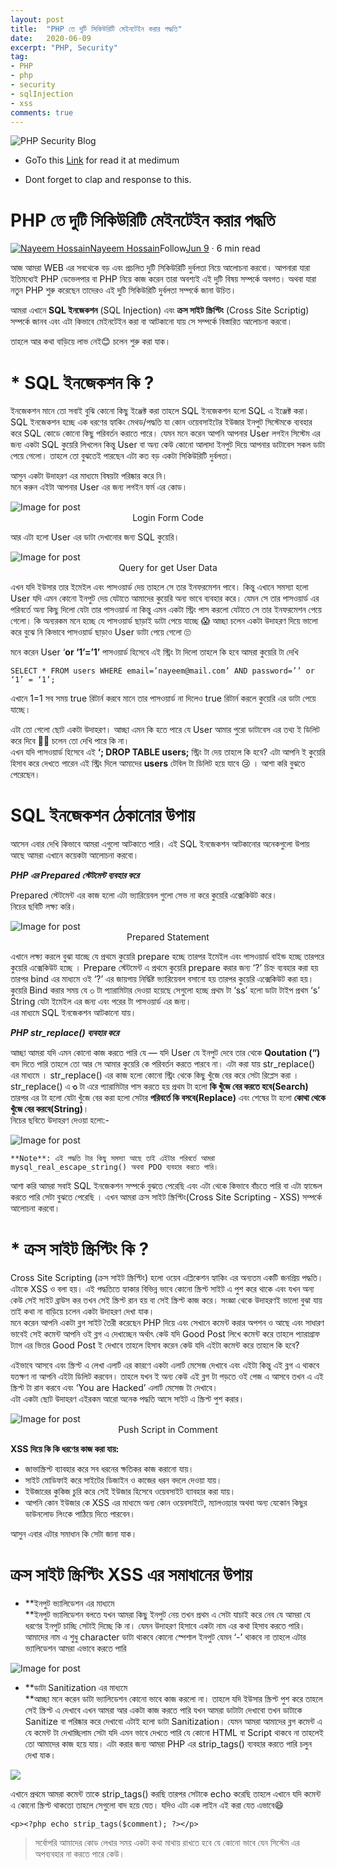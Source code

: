 ```yaml
---
layout: post
title:  "PHP তে দুটি সিকিউরিটি মেইনটেইন করার পদ্ধতি"
date:   2020-06-09
excerpt: "PHP, Security"
tag:
- PHP 
- php
- security
- sqlInjection
- xss
comments: true
---
```


![PHP Security Blog](https://miro.medium.com/max/700/1*HVaPfslWss6LLxrVUKCnqQ.png)    

* GoTo this [Link](https://medium.com/%E0%A6%AA%E0%A7%8D%E0%A6%B0%E0%A7%8B%E0%A6%97%E0%A7%8D%E0%A6%B0%E0%A6%BE%E0%A6%AE%E0%A6%BF%E0%A6%82-%E0%A6%AA%E0%A6%BE%E0%A6%A4%E0%A6%BE/php-%E0%A6%A4%E0%A7%87-%E0%A6%A6%E0%A7%81%E0%A6%9F%E0%A6%BF-%E0%A6%B8%E0%A6%BF%E0%A6%95%E0%A6%BF%E0%A6%89%E0%A6%B0%E0%A6%BF%E0%A6%9F%E0%A6%BF-%E0%A6%AE%E0%A7%87%E0%A6%87%E0%A6%A8%E0%A6%9F%E0%A7%87%E0%A6%87%E0%A6%A8-%E0%A6%95%E0%A6%B0%E0%A6%BE%E0%A6%B0-%E0%A6%AA%E0%A6%A6%E0%A7%8D%E0%A6%A7%E0%A6%A4%E0%A6%BF-ac4016cc11e0) for read it at medimum

* Dont forget to clap and response to this.

PHP তে দুটি সিকিউরিটি মেইনটেইন করার পদ্ধতি
==========================================

[![Nayeem Hossain](https://miro.medium.com/fit/c/96/96/1*JGSU3lXhMgW3RE0lKKu9LQ.jpeg)](https://medium.com/@nayeemdev?source=post_page-----ac4016cc11e0--------------------------------)[Nayeem Hossain](https://medium.com/@nayeemdev?source=post_page-----ac4016cc11e0--------------------------------)Follow[Jun 9](https://medium.com/প্রোগ্রামিং-পাতা/php-তে-দুটি-সিকিউরিটি-মেইনটেইন-করার-পদ্ধতি-ac4016cc11e0?source=post_page-----ac4016cc11e0--------------------------------) · 6 min read


আজ আমরা WEB এর সবথেকে বড় এবং প্রচলিত দুটি সিকিউরিটি দুর্বলতা নিয়ে আলোচনা করবো। আপনারা যারা ইতিমধ্যেই PHP ডেভেলপার বা PHP নিয়ে কাজ করেন তারা অবশ্যই এই দুটি বিষয় সম্পর্কে অবগত। অথবা যারা নতুন PHP শুরু করেছেন তাদেরও এই দুটি সিকিউরিটি দুর্বলতা সম্পর্কে জানা উচিত।

আমরা এখানে **SQL ইনজেকশন** (SQL Injection) এবং **ক্রস সাইট স্ক্রিপ্টিং** (Cross Site Scriptig) সম্পর্কে জানব এবং এটা কিভাবে মেইনটেইন করা বা আটকানো যায় সে সম্পর্কে বিস্তারিত আলোচনা করবো।

তাহলে আর কথা বাড়িয়ে লাভ নেই😊 চলেন শুরু করা যাক।

**\* SQL ইনজেকশন কি ?**
=======================

ইনজেকশন মানে তো সবাই বুঝি কোনো কিছু ইঞ্জেক্ট করা তাহলে SQL ইনজেকশন হলো SQL এ ইঞ্জেক্ট করা।  
SQL ইনজেকশন হচ্ছে এক ধরণের হ্যাকিং মেথড/পদ্ধতি যা কোন ওয়েবসাইটের ইউজার ইনপুট সিস্টেমকে ব্যবহার করে SQL কোডে কোনো কিছু পরিবর্তন করাতে পারে। যেমন মনে করেন আপনি আপনার User লগইন সিস্টেম এর জন্য একটা SQL কুয়েরি লিখলেন কিন্তু User বা অন্য কেউ কোনো আলাদা ইনপুট দিয়ে আপনার ডাটাবেস সকল ডাটা পেয়ে গেলো। তাহলে তো বুঝতেই পারছেন এটা কত বড় একটা সিকিউরিটি দুর্বলতা।

আসুন একটা উদাহরণ এর মাধ্যমে বিষয়টা পরিষ্কার করে নি।  
মনে করুন এইটা আপনার User এর জন্য লগইন ফর্ম এর কোড।

<img alt="Image for post" src="https://miro.medium.com/max/700/1*76Xl5GqVkkirage1ocIDIQ.png" />

<center>Login Form Code</center>

আর এটা হলো User এর ডাটা দেখানোর জন্য SQL কুয়েরি।

<img alt="Image for post" class="t u v gu aj" src="https://miro.medium.com/max/700/1*WZhKmppTgEl3TUL7cJyr3w.png" />

<center>Query for get User Data</center>

এখন যদি ইউসার তার ইমেইল এবং পাসওয়ার্ড দেয় তাহলে সে তার ইনফরমেশন পাবে। কিন্তু এখানে সমস্যা হলো User যদি এমন কোনো ইনপুট দেয় যেটাতে আমাদের কুয়েরি অন্য ভাবে ব্যবহার করে। যেমন সে তার পাসওয়ার্ড এর পরিবর্তে অন্য কিছু দিলো যেটা তার পাসওয়ার্ড না কিন্তু এমন একটা স্ট্রিং পাস করলো যেটাতে সে তার ইনফরমেশন পেয়ে গেলো। কি অন্যরকম মনে হচ্ছে যে পাসওয়ার্ড ছাড়াই ডাটা পেয়ে যাচ্ছে 😱 আচ্ছা চলেন একটা উদাহরণ দিয়ে ভালো করে বুঝে নি কিভাবে পাসওয়ার্ড ছাড়াও User ডাটা পেয়ে গেলো 🙄

মনে করেন User ‘**or ‘1’=’1’** পাসওয়ার্ড হিসেবে এই স্ট্রিং টা দিলো তাহলে কি হবে আমরা কুয়েরি টা দেখি

```
SELECT * FROM users WHERE email=’nayeem@mail.com’ AND password=’’ or ‘1’ = ‘1’;
```

এখানে 1=1 সব সময় true রিটার্ন করবে মানে তার পাসওয়ার্ড না দিলেও true রিটার্ন করলে কুয়েরি এর ডাটা পেয়ে যাচ্ছে।

এটা তো গেলো ছোট একটা উদাহরণ। আচ্ছা এমন কি হতে পারে যে User আমার পুরো ডাটাবেস এর তথ্য ই ডিলিট করে দিবে 🤔🤔 চলেন তো দেখি পারে কি না।  
এখন যদি পাসওয়ার্ড হিসেবে এই **‘; DROP TABLE users;** স্ট্রিং টা দেয় তাহলে কি হবে? এটা আপনি ই কুয়েরি হিসাব করে দেখতে পারেন এই স্ট্রিং দিলে আমাদের **users** টেবিল টা ডিলিট হয়ে যাবে 😢 । আশা করি বুঝতে পেরেছেন।

SQL ইনজেকশন ঠেকানোর উপায়
========================

আসেন এবার দেখি কিভাবে আমরা এগুলো আটকাতে পারি। এই SQL ইনজেকশন আটকানোর অনেকগুলো উপায় আছে আমরা এখানে কয়েকটা আলোচনা করবো।

**_PHP এর Prepared স্টেটমেন্ট ব্যবহার করে_**

Prepared স্টেটমেন্ট এর কাজ হলো এটা ভ্যারিয়েবল গুলো সেভ না করে কুয়েরি এক্সেকিউট করে।  
নিচের ছবিটি লক্ষ্য করি।

<img alt="Image for post" class="t u v gu aj" src="https://miro.medium.com/max/700/1*wexbeMBVEs-NgVNjBq-T1Q.png"/>

<center>Prepared Statement</center>

এখানে লক্ষ্য করলে বুঝা যাচ্ছে যে প্রথমে কুয়েরি prepare হচ্ছে তারপর ইমেইল এবং পাসওয়ার্ড বাইন্ড হচ্ছে তারপরে কুয়েরি এক্সেকিউট হচ্ছে । Prepare স্টেটমেন্ট এ প্রথমে কুয়েরি prepare করার জন্য ‘?’ চিহ্ন ব্যবহার করা হয় তারপর bind এর মাধ্যমে ওই ‘?’ এর জায়গায় নির্দ্ধিষ্ট ভ্যারিয়েবল বসানো হয় তারপর কুয়েরি এক্সেকিউট করা হয়।  
কুয়েরি Bind করার সময় যে ৩ টা প্যারামিটার দেওয়া হয়েছে সেগুলো হচ্ছে প্রথম টা ‘ss’ হলো ডাটা টাইপ প্রথম ‘s’ String যেটা ইমেইল এর জন্য এবং পরের টা পাসওয়ার্ড এর জন্য।  
এর মাধ্যমে SQL ইনজেকশন আটকানো যায়।

**_PHP str\_replace() ব্যবহার করে_**

আচ্ছা আমরা যদি এমন কোনো কাজ করতে পারি যে — যদি User যে ইনপুট দেবে তার থেকে **Qoutation (“)** বাদ দিতে পারি তাহলে তো আর সে আমার কুয়েরি কে পরিবর্তন করতে পারবে না। এটা করা যায় str\_replace()  এর মাধ্যমে । str\_replace() এর কাজ হলো কোনো স্ট্রিং থেকে কিছু খুঁজে বের করে সেটা রিপ্লেস করা । str\_replace() এ **৩** টা এরে প্যারামিটার পাস করতে হয় প্রথম টা হলো **কি খুঁজে বের করতে হবে(Search)** তারপর এর টা হলো যেটা খুঁজে বের করা হলো সেটার **পরিবর্তে কি বসবে(Replace)** এবং শেষের টা হলো **কোথা থেকে খুঁজে বের করবে(String)**।  
নিচের ছবিতে উদাহরণ দেওয়া হলো:-

<img alt="Image for post" class="t u v gu aj" src="https://miro.medium.com/max/700/1*xoBnZlDSJTBvkhspRVydtg.png"/>

```
**Note**: এই পদ্ধতি টার কিছু সমস্যা আছে তাই এইটার পরিবর্তে আমরা mysql_real_escape_string() অথবা PDO ব্যবহার করতে পারি।
```

আশা করি আমরা সবাই SQL ইনজেকশন সম্পর্কে বুঝতে পেরেছি এবং এটা থেকে কিভাবে বাঁচতে পারি বা এটা হ্যান্ডেল করতে পারি সেটা বুঝতে পেরেছি । এখন আমরা ক্রস সাইট স্ক্রিপ্টিং(Cross Site Scripting - XSS) সম্পর্কে আলোচনা করবো।

\* ক্রস সাইট স্ক্রিপ্টিং কি ?
=============================

Cross Site Scripting (ক্রস সাইট স্ক্রিপ্টিং) হলো ওয়েব এপ্লিকেশন হ্যাকিং এর অন্যতম একটি জনপ্রিয় পদ্ধতি। এটাকে XSS ও বলা হয়। এই পদ্ধতিতে হ্যাকার বিভিন্ন ভাবে কোনো স্ক্রিপ্ট সাইট এ পুশ করে থাকে এবং যখন অন্য কেউ সেই সাইট ব্রাউস কর তখন সেই স্ক্রিপ্ট রান হয় বা সেই স্ক্রিপ্ট কাজ করে। সংজ্ঞা থেকে উদাহরণই ভালো বুঝা যায় তাই কথা না বাড়িয়ে চলেন একটা উদাহরণ দেখা যাক।  
মনে করেন আপনি একটা ব্লগ সাইট তৈরী করেছেন PHP দিয়ে এবং সেখানে কমেন্ট করার অপশন ও আছে এবং সাধারণ ভাবেই সেই কমেন্ট আপনি ওই ব্লগ এ দেখাচ্ছেন অর্থাৎ কেউ যদি Good Post লিখে কমেন্ট করে তাহলে প্যারাগ্রাফ ট্যাগ এর ভিতর Good Post ই দেখাবে তাহলে হিসাব করেন কেউ যদি <script>alert(‘You are Hacked’)</script> এইটা কমেন্ট করে তাহলে কি হবে? <p><script>alert(‘You are Hacked’)</script></p> এইভাবে আসবে এবং স্ক্রিপ্ট এ লেখা এলার্ট এর কারণে একটা এলার্ট মেসেজ দেখাবে এবং এইটা কিন্তু এই ব্লগ এ থাকবে যতক্ষণ না আপনি এইটা ডিলিট করবেন। তাহলে যখন ই অন্য কেউ এই ব্লগ টা পড়তে ওই পেজ এ আসবে তখন এ এই স্ক্রিপ্ট টা রান করবে এবং ‘You are Hacked’ এলার্ট মেসেজ টা দেখাবে।  
এটা একটা ছোট উদাহরণ এইরকম আরো অনেক পদ্ধতি আসে সাইট এ স্ক্রিপ্ট পুশ করার।

<img alt="Image for post" class="t u v gu aj" src="https://miro.medium.com/max/393/1*NApL1wENDe8jwH8qT7J6Gg.png"/>

<center>Push Script in Comment</center>

**XSS দিয়ে কি কি ধরণের কাজ করা যায়:**

*   জাভাস্ক্রিপ্ট ব্যাবহার করে সব ধরনের ক্ষতিকর কাজ করানো যায়।
*   সাইট মোডিফাই করে সাইটের ডিজাইন ও কাজের ধরন বদলে দেওয়া যায়।
*   ইউজারের কুকিজ চুরি করে সেই ইউজার হিসেবে ওয়েবসাইট ব্যাবহার করা যায়।
*   আপনি কোন ইউজার কে XSS এর মাধ্যমে অন্য কোন ওয়েবসাইটে, ম্যালওয়্যার অথবা অন্য যেকোন কিছুর ডাউনলোড লিংকে পাঠিয়ে দিতে পারবেন।

আসুন এবার এটার সমাধান কি সেটা জানা যাক।

ক্রস সাইট স্ক্রিপ্টিং XSS এর সমাধানের উপায়
==========================================

*   **ইনপুট ভ্যালিডেশন এর মাধ্যমে  
    **ইনপুট ভ্যালিডেশন বলতে যখন আমরা কিছু ইনপুট নেয় তখন প্রথম এ সেটা যাচাই করে নেব যে আমরা যে ধরণের ইনপুট চাচ্ছি সেটাই দিচ্ছে কি না। যেমন উদাহরণ হিসাবে একটা নাম এর কথা হিসাব করতে পারি। আমাদের নাম এ শুধু character ডাটা থাকবে কোনো স্পেশাল ইনপুট যেমন ‘-’ থাকবে না তাহলে এটার ভ্যালিডেশন আমরা এভাবে করতে পারি

<img alt="Image for post" class="t u v gu aj" src="https://miro.medium.com/max/700/1*iyCbY5ctVVCPY5TpxjbfCA.png" />

*   **ডাটা Sanitization এর মাধ্যমে  
    **আচ্ছা মনে করেন ডাটা ভ্যালিডেশন কোনো ভাবে কাজ করলো না। তাহলে যদি ইউসার স্ক্রিপ্ট পুশ করে তাহলে সেই স্ক্রিপ্ট এ দেখাবে এখন আমরা আর একটা কাজ করতে পারি যখন আমরা ডাটাটা দেখাবো তখন ডাটাকে Sanitize বা পরিষ্কার করে দেখাবো এটাই হলো ডাটা Sanitization। যেমন আমরা আমাদের ব্লগ কমেন্ট এ যে কমেন্ট টা দেখাচ্ছিলাম সেটা যদি এমন ভাবে দেখতে পারি যে কোনো HTML বা Script থাকবে না তাহলেই তো আমাদের কাজ হয়ে যায়। এটা করার জন্য আমরা PHP এর strip\_tags() ব্যবহার করতে পারি চলুন দেখা যাক।

<img src="https://miro.medium.com/max/700/1*35c1w57C7Qk37OiaV3uKTA.png"/>

এখানে প্রথমে আমরা কমেন্ট তাকে strip\_tags() করছি তারপর সেটাকে echo করেছি তাহলে এখানে যদি কমেন্ট এ কোনো স্ক্রিপ্ট থাকতো তাহলে সেগুলো বাদ হয়ে যেত। যদিও এটা এক লাইন এই করা যেত এভাবে😄

```
<p><?php echo strip_tags($comment); ?></p>
```

> সর্বোপরি আমাদের কোড লেখার সময় একটা কথা মাথায় রাখতে হবে যে কোনো ভাবে যেন সিস্টেম এর অপব্যবহার না করতে পারে কেউ।
